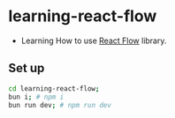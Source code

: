 # learning-react-flow

- Learning How to use [React Flow](https://reactflow.dev/) library.

## Set up

```sh
cd learning-react-flow;
bun i; # npm i
bun run dev; # npm run dev
```
